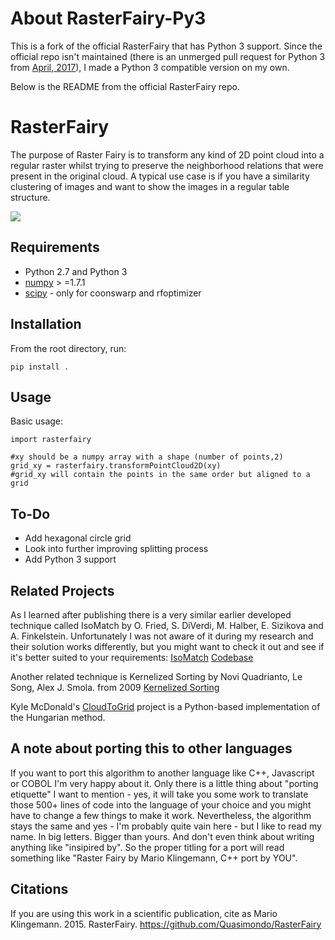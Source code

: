 # About RasterFairy-Py3

This is a fork of the official RasterFairy that has Python 3 support. Since the official repo isn't maintained (there is an unmerged pull request for Python 3 from [April, 2017](https://github.com/Quasimondo/RasterFairy/pull/8)), I made a Python 3 compatible version on my own.

Below is the README from the official RasterFairy repo.

# RasterFairy
The purpose of Raster Fairy is to transform any kind of 2D point cloud into a regular raster whilst trying to preserve the neighborhood relations that were present in the original cloud. A typical use case is if you have a similarity clustering of images and want to show the images in a regular table structure.

![](http://i.imgur.com/HWOsmGC.gif)


Requirements
------------
* Python 2.7 and Python 3
* [numpy](numpy.scipy.org) > =1.7.1
* [scipy](www.scipy.org) - only for coonswarp and rfoptimizer

Installation
------------

From the root directory, run:
```
pip install .
```

Usage
-----

Basic usage:

```
import rasterfairy

#xy should be a numpy array with a shape (number of points,2) 
grid_xy = rasterfairy.transformPointCloud2D(xy)
#grid_xy will contain the points in the same order but aligned to a grid
```

To-Do
-----
* Add hexagonal circle grid
* Look into further improving splitting process
* Add Python 3 support


Related Projects
-----
As I learned after publishing there is a very similar earlier developed technique called IsoMatch
by O. Fried, S. DiVerdi, M. Halber, E. Sizikova and A. Finkelstein. 
Unfortunately I was not aware of it during my research and their solution works differently, but
you might want to check it out and see if it's better suited to your requirements:
[IsoMatch](http://gfx.cs.princeton.edu/pubs/Fried_2015_ICI/index.php)
[Codebase](https://github.com/ohadf/isomatch)

Another related technique is Kernelized Sorting by Novi Quadrianto, Le Song, Alex J. Smola. from 2009 
[Kernelized Sorting](http://users.sussex.ac.uk/~nq28/kernelized_sorting.html)

Kyle McDonald's [CloudToGrid](https://github.com/kylemcdonald/CloudToGrid) project is a Python-based implementation of the Hungarian method.

A note about porting this to other languages
-----

If you want to port this algorithm to another language like C++, Javascript or COBOL I'm very happy about it.
Only there is a little thing about "porting etiquette" I want to mention - yes, it will take you some
work to translate those 500+ lines of code into the language of your choice and you might have to change
a few things to make it work. Nevertheless, the algorithm stays the same and yes - I'm probably quite
vain here - but I like to read my name. In big letters. Bigger than yours. And don't even think about
writing anything like "insipired by". So the proper titling for a port will read something like
"Raster Fairy by Mario Klingemann, C++ port by YOU".  

Citations
-----
If you are using this work in a scientific publication, cite as Mario Klingemann. 2015. RasterFairy. https://github.com/Quasimondo/RasterFairy
